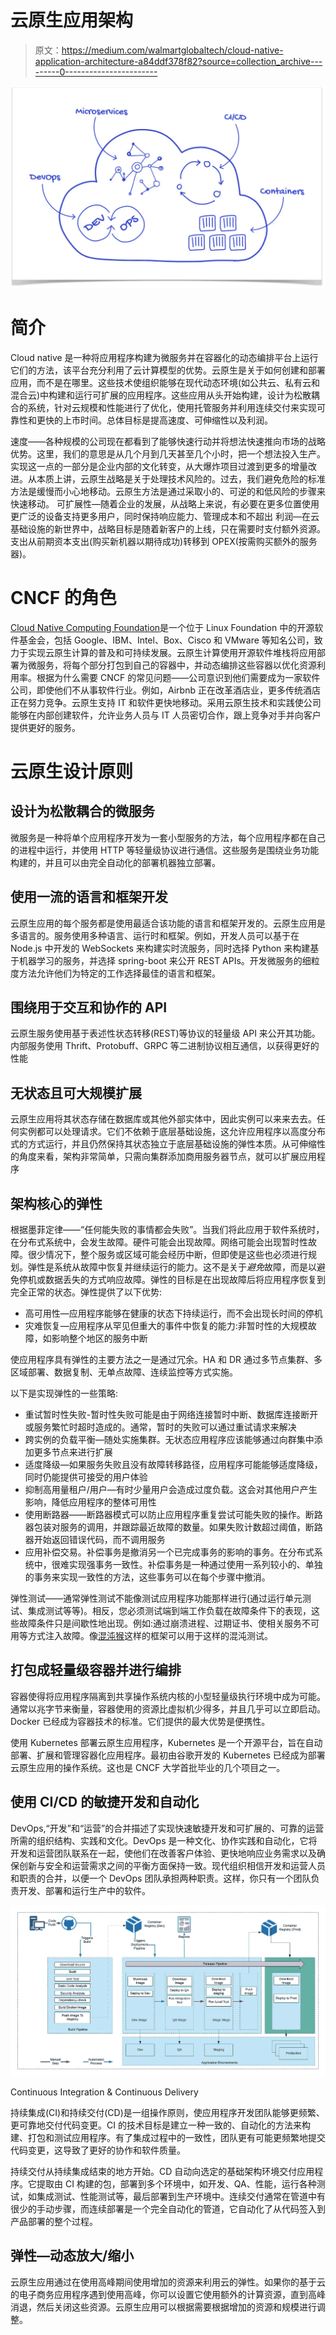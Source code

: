 # 云原生应用架构

> 原文：<https://medium.com/walmartglobaltech/cloud-native-application-architecture-a84ddf378f82?source=collection_archive---------0----------------------->

![](img/85df3734e2cfdd97e38a0e6a11cf694a.png)

# **简介**

Cloud native 是一种将应用程序构建为微服务并在容器化的动态编排平台上运行它们的方法，该平台充分利用了云计算模型的优势。云原生是关于如何创建和部署应用，而不是在哪里。这些技术使组织能够在现代动态环境(如公共云、私有云和混合云)中构建和运行可扩展的应用程序。这些应用从头开始构建，设计为松散耦合的系统，针对云规模和性能进行了优化，使用托管服务并利用连续交付来实现可靠性和更快的上市时间。总体目标是提高速度、可伸缩性以及利润。

速度——各种规模的公司现在都看到了能够快速行动并将想法快速推向市场的战略优势。这里，我们的意思是从几个月到几天甚至几个小时，把一个想法投入生产。实现这一点的一部分是企业内部的文化转变，从大爆炸项目过渡到更多的增量改进。从本质上讲，云原生战略是关于处理技术风险的。过去，我们避免危险的标准方法是缓慢而小心地移动。云原生方法是通过采取小的、可逆的和低风险的步骤来快速移动。
可扩展性—随着企业的发展，从战略上来说，有必要在更多位置使用更广泛的设备支持更多用户，同时保持响应能力、管理成本和不超出
利润—在云基础设施的新世界中，战略目标是随着新客户的上线，只在需要时支付额外资源。支出从前期资本支出(购买新机器以期待成功)转移到 OPEX(按需购买额外的服务器)。

# CNCF 的角色

[Cloud Native Computing Foundation](https://www.cncf.io/)是一个位于 Linux Foundation 中的开源软件基金会，包括 Google、IBM、Intel、Box、Cisco 和 VMware 等知名公司，致力于实现云原生计算的普及和可持续发展。云原生计算使用开源软件堆栈将应用部署为微服务，将每个部分打包到自己的容器中，并动态编排这些容器以优化资源利用率。根据为什么需要 CNCF 的常见问题——公司意识到他们需要成为一家软件公司，即使他们不从事软件行业。例如，Airbnb 正在改革酒店业，更多传统酒店正在努力竞争。云原生支持 IT 和软件更快地移动。采用云原生技术和实践使公司能够在内部创建软件，允许业务人员与 IT 人员密切合作，跟上竞争对手并向客户提供更好的服务。

# 云原生设计原则

## 设计为松散耦合的微服务

微服务是一种将单个应用程序开发为一套小型服务的方法，每个应用程序都在自己的进程中运行，并使用 HTTP 等轻量级协议进行通信。这些服务是围绕业务功能构建的，并且可以由完全自动化的部署机器独立部署。

## 使用一流的语言和框架开发

云原生应用的每个服务都是使用最适合该功能的语言和框架开发的。云原生应用是多语言的。服务使用多种语言、运行时和框架。例如，开发人员可以基于在 Node.js 中开发的 WebSockets 来构建实时流服务，同时选择 Python 来构建基于机器学习的服务，并选择 spring-boot 来公开 REST APIs。开发微服务的细粒度方法允许他们为特定的工作选择最佳的语言和框架。

## 围绕用于交互和协作的 API

云原生服务使用基于表述性状态转移(REST)等协议的轻量级 API 来公开其功能。内部服务使用 Thrift、Protobuff、GRPC 等二进制协议相互通信，以获得更好的性能

## 无状态且可大规模扩展

云原生应用将其状态存储在数据库或其他外部实体中，因此实例可以来来去去。任何实例都可以处理请求。它们不依赖于底层基础设施，这允许应用程序以高度分布式的方式运行，并且仍然保持其状态独立于底层基础设施的弹性本质。从可伸缩性的角度来看，架构非常简单，只需向集群添加商用服务器节点，就可以扩展应用程序

## 架构核心的弹性

根据墨菲定律——“任何能失败的事情都会失败”。当我们将此应用于软件系统时，在分布式系统中，会发生故障。硬件可能会出现故障。网络可能会出现暂时性故障。很少情况下，整个服务或区域可能会经历中断，但即使是这些也必须进行规划。弹性是系统从故障中恢复并继续运行的能力。这不是关于*避免*故障，而是以避免停机或数据丢失的方式响应故障。弹性的目标是在出现故障后将应用程序恢复到完全正常的状态。弹性提供了以下优势:

*   高可用性—应用程序能够在健康的状态下持续运行，而不会出现长时间的停机
*   灾难恢复—应用程序从罕见但重大的事件中恢复的能力:非暂时性的大规模故障，如影响整个地区的服务中断

使应用程序具有弹性的主要方法之一是通过冗余。HA 和 DR 通过多节点集群、多区域部署、数据复制、无单点故障、连续监控等方式实施。

以下是实现弹性的一些策略:

*   重试暂时性失败-暂时性失败可能是由于网络连接暂时中断、数据库连接断开或服务繁忙时超时造成的。通常，暂时的失败可以通过重试请求来解决
*   跨实例的负载平衡—随处实施集群。无状态应用程序应该能够通过向群集中添加更多节点来进行扩展
*   适度降级—如果服务失败且没有故障转移路径，应用程序可能能够适度降级，同时仍能提供可接受的用户体验
*   抑制高用量租户/用户—有时少量用户会造成过度负载。这会对其他用户产生影响，降低应用程序的整体可用性
*   使用断路器——断路器模式可以防止应用程序重复尝试可能失败的操作。断路器包装对服务的调用，并跟踪最近故障的数量。如果失败计数超过阈值，断路器开始返回错误代码，而不调用服务
*   应用补偿交易。补偿事务是撤消另一个已完成事务的影响的事务。在分布式系统中，很难实现强事务一致性。补偿事务是一种通过使用一系列较小的、单独的事务来实现一致性的方法，这些事务可以在每个步骤中撤消。

弹性测试——通常弹性测试不能像测试应用程序功能那样进行(通过运行单元测试、集成测试等等)。相反，您必须测试端到端工作负载在故障条件下的表现，这些故障条件只是间歇性地出现。例如:通过崩溃进程、过期证书、使相关服务不可用等方式注入故障。像[混沌猴](https://github.com/Netflix/chaosmonkey)这样的框架可以用于这样的混沌测试。

## 打包成轻量级容器并进行编排

容器使得将应用程序隔离到共享操作系统内核的小型轻量级执行环境中成为可能。通常以兆字节来衡量，容器使用的资源比虚拟机少得多，并且几乎可以立即启动。Docker 已经成为容器技术的标准。它们提供的最大优势是便携性。

使用 Kubernetes 部署云原生应用程序，Kubernetes 是一个开源平台，旨在自动部署、扩展和管理容器化应用程序。最初由谷歌开发的 Kubernetes 已经成为部署云原生应用的操作系统。这也是 CNCF 大学首批毕业的几个项目之一。

## 使用 CI/CD 的敏捷开发和自动化

DevOps,“开发”和“运营”的合并描述了实现快速敏捷开发和可扩展的、可靠的运营所需的组织结构、实践和文化。DevOps 是一种文化、协作实践和自动化，它将开发和运营团队联系在一起，使他们在改善客户体验、更快地响应业务需求以及确保创新与安全和运营需求之间的平衡方面保持一致。现代组织相信开发和运营人员和职责的合并，以便一个 DevOps 团队承担两种职责。这样，你只有一个团队负责开发、部署和运行生产中的软件。

![](img/0a7f69749cff1b17cc95e2bac5437005.png)

Continuous Integration & Continuous Delivery

持续集成(CI)和持续交付(CD)是一组操作原则，使应用程序开发团队能够更频繁、更可靠地交付代码变更。CI 的技术目标是建立一种一致的、自动化的方法来构建、打包和测试应用程序。有了集成过程中的一致性，团队更有可能更频繁地提交代码变更，这导致了更好的协作和软件质量。

持续交付从持续集成结束的地方开始。CD 自动向选定的基础架构环境交付应用程序。它提取由 CI 构建的包，部署到多个环境中，如开发、QA、性能，运行各种测试，如集成测试、性能测试等，最后部署到生产环境中。连续交付通常在管道中有很少的手动步骤，而连续部署是一个完全自动化的管道，它自动化了从代码签入到产品部署的整个过程。

## 弹性—动态放大/缩小

云原生应用通过在使用高峰期间使用增加的资源来利用云的弹性。如果你的基于云的电子商务应用程序遇到使用高峰，你可以设置它使用额外的计算资源，直到高峰消退，然后关闭这些资源。云原生应用可以根据需要根据增加的资源和规模进行调整。